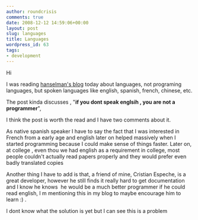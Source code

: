 ```yaml
---
author: roundcrisis
comments: true
date: 2008-12-12 14:59:06+00:00
layout: post
slug: languages
title: Languages
wordpress_id: 63
tags:
- development
---
```


Hi 

I was reading [hanselman's blog](http://www.hanselman.com/blog/DoYouHaveToKnowEnglishToBeAProgrammer.aspx) today about languages, not programing languages, but spoken languages like english, spanish, french, chinese, etc.

The post kinda discusses , "**if you dont speak englsih , you are not a programmer**", 

I think the post is worth the read and I have two comments about it.

As native spanish speaker I have to say the fact that I was interested in French from a early age and english later on helped massively when I started programming because I could make sense of things faster. Later on, at college , even thou we had english as a requirement in college, most people couldn't actually read papers properly and they would prefer even badly translated copies

Another thing I have to add is that, a friend of mine, Cristian Espeche, is a great developer, however he still finds it really hard to get documentation and I know he knows  he would be a much better programmer if he could read english, I m mentioning this in my blog to maybe encourage him to learn :) .

I dont know what the solution is yet but I can see this is a problem
